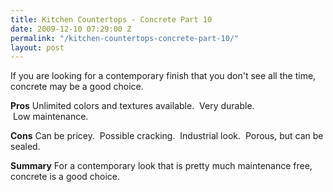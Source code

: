 ```yaml
---
title: Kitchen Countertops - Concrete Part 10
date: 2009-12-10 07:29:00 Z
permalink: "/kitchen-countertops-concrete-part-10/"
layout: post
---
```


<div class="separator" style="clear: both; text-align: center;"><a style="clear: right; float: right; margin-bottom: 1em; margin-left: 1em;" href="http://1.bp.blogspot.com/_7AGTcxqqYm8/Sx_BIQcGmHI/AAAAAAAAAHg/NU-FAmMSq0w/s1600-h/imagesconc.jpg"><img src="http://1.bp.blogspot.com/_7AGTcxqqYm8/Sx_BIQcGmHI/AAAAAAAAAHg/NU-FAmMSq0w/s320/imagesconc.jpg" alt="" border="0" /></a></div>
If you are looking for a contemporary finish that you don't see all the time, concrete may be a good choice.

<strong>Pros</strong>
Unlimited colors and textures available.  Very durable.  Low maintenance.

<strong>Cons</strong>
Can be pricey.  Possible cracking.  Industrial look.  Porous, but can be sealed.

<strong>Summary</strong>
For a contemporary look that is pretty much maintenance free, concrete is a good choice.
